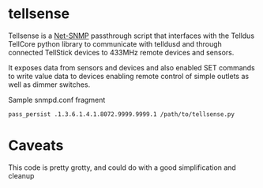 # tellsense

Tellsense is a [Net-SNMP](http://www.net-snmp.org) passthrough script that
interfaces with the Telldus TellCore python library to communicate with
telldusd and through connected TellStick devices to 433MHz remote
devices and sensors.

It exposes data from sensors and devices and also enabled SET commands
to write value data to devices enabling remote control of simple outlets
as well as dimmer switches.

Sample snmpd.conf fragment

```
pass_persist .1.3.6.1.4.1.8072.9999.9999.1 /path/to/tellsense.py
```

# Caveats
This code is pretty grotty, and could do with a good simplification and cleanup
